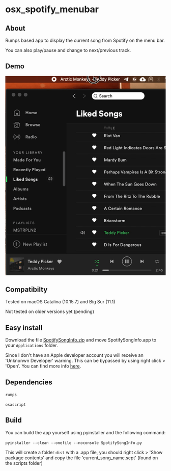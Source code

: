 # osx_spotify_menubar

## About
Rumps based app to display the current song from Spotify on the menu bar. 

You can also play/pause and change to next/previous track.

## Demo
![demo](https://github.com/ftiemroth/osx_spotify_menubar/blob/main/demo/demo.gif?raw=true)

## Compatibilty
Tested on macOS Catalina (10.15.7) and Big Sur (11.1)

Not tested on older versions yet (pending)

## Easy install
Download the file [SpotifySongInfo.zip](https://github.com/ftiemroth/osx_spotify_menubar/blob/main/SpotifySongInfo.zip) and move SpotifySongInfo.app to your `Applications` folder.

Since I don't have an Apple developer account you will receive an 'Unknonwn Developer' warning. This can be bypassed by using right click > 'Open'. You can find more info [here](https://support.apple.com/kb/PH25088?locale=en_US).

## Dependencies
`rumps`

`osascript`

## Build
You can build the app yourself using pyinstaller and the following command:

`pyinstaller --clean --onefile --noconsole SpotifySongInfo.py`

This will create a folder `dist` with a .app file, you should right click > 'Show package contents' and copy the file 'current_song_name.scpt' (found on the scripts folder)
